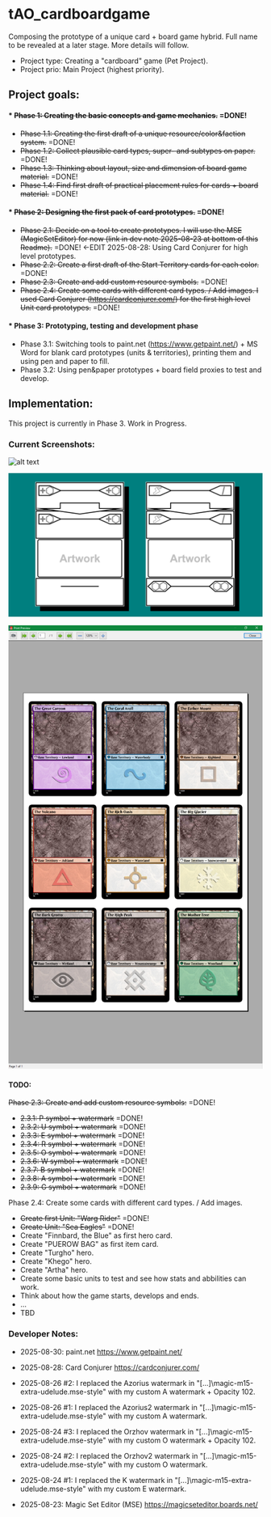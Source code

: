 # tAO_cardboardgame
Composing the prototype of a unique card + board game hybrid. Full name to be revealed at a later stage. More details will follow.

* Project type: Creating a "cardboard" game (Pet Project).
* Project prio: Main Project (highest priority).

## Project goals:

#### * ~~Phase 1: Creating the basic concepts and game mechanics.~~ =DONE!

* ~~Phase 1.1: Creating the first draft of a unique resource/color&faction system.~~ =DONE!
* ~~Phase 1.2: Collect plausible card types, super- and subtypes on paper.~~ =DONE!
* ~~Phase 1.3: Thinking about layout, size and dimension of board game material.~~ =DONE!
* ~~Phase 1.4: Find first draft of practical placement rules for cards + board material.~~ =DONE!

#### * ~~Phase 2: Designing the first pack of card prototypes.~~ =DONE!

* ~~Phase 2.1: Decide on a tool to create prototypes. I will use the MSE (MagicSetEditor) for now (link in dev note 2025-08-23 at bottom of this Readme).~~ =DONE! <-EDIT 2025-08-28: Using Card Conjurer for high level prototypes.
* ~~Phase 2.2: Create a first draft of the Start Territory cards for each color.~~ =DONE!
* ~~Phase 2.3: Create and add custom resource symbols.~~ =DONE!
* ~~Phase 2.4: Create some cards with different card types. / Add images. I used Card Conjurer (https://cardconjurer.com/) for the first high level Unit card prototypes.~~ =DONE!

#### * Phase 3: Prototyping, testing and development phase

* Phase 3.1: Switching tools to paint.net (https://www.getpaint.net/) + MS Word for blank card prototypes (units & territories), printing them and using pen and paper to fill.
* Phase 3.2: Using pen&paper prototypes + board field proxies to test and develop.

## Implementation:
This project is currently in Phase 3. Work in Progress.
  
### Current Screenshots:
![alt text](https://github.com/finnbard/tAO_cardboardgame/blob/main/Phase2/screenshots/tAO_cards_Screenshot010_WargRider-SeaEagles.png?raw=true "Screenshot of Card Conjurer high level prototypes with tAO resource symbols")

![alt text](https://github.com/finnbard/tAO_cardboardgame/blob/main/Phase2/screenshots/tAO_cards_Screenshot011_blank-cards_territory-unit.png?raw=true "Screenshot of blank pen&paper prototypes")

![alt text](https://github.com/finnbard/tAO_cardboardgame/blob/main/Phase2/screenshots/tAO_cards_Screenshot009_PUEROWBAG.png?raw=true "MSE Print Preview Screenshot of card prototypes with tAO resource symbols")

#### TODO:  

~~Phase 2.3: Create and add custom resource symbols:~~ =DONE!
* ~~2.3.1: P symbol + watermark~~ =DONE!
* ~~2.3.2: U symbol + watermark~~ =DONE!
* ~~2.3.3: E symbol + watermark~~ =DONE!
* ~~2.3.4: R symbol + watermark~~ =DONE!
* ~~2.3.5: O symbol + watermark~~ =DONE!
* ~~2.3.6: W symbol + watermark~~ =DONE!
* ~~2.3.7: B symbol + watermark~~ =DONE!
* ~~2.3.8: A symbol + watermark~~ =DONE!
* ~~2.3.9: G symbol + watermark~~ =DONE!

Phase 2.4: Create some cards with different card types. / Add images.
* ~~Create first Unit: "Warg Rider"~~ =DONE!
* ~~Create Unit: "Sea Eagles"~~ =DONE!
* Create "Finnbard, the Blue" as first hero card.
* Create "PUEROW BAG" as first item card.
* Create "Turgho" hero.
* Create "Khego" hero.
* Create "Artha" hero.
* Create some basic units to test and see how stats and abbilities can work.
* Think about how the game starts, develops and ends.
* ...
* TBD

  
### Developer Notes:
* 2025-08-30: paint.net https://www.getpaint.net/
* 2025-08-28: Card Conjurer https://cardconjurer.com/

* 2025-08-26 #2: I replaced the Azorius watermark in "[...]\magic-m15-extra-udelude.mse-style" with my custom A watermark + Opacity 102.
* 2025-08-26 #1: I replaced the Azorius2 watermark in "[...]\magic-m15-extra-udelude.mse-style" with my custom A watermark.
* 2025-08-24 #3: I replaced the Orzhov watermark in "[...]\magic-m15-extra-udelude.mse-style" with my custom O watermark + Opacity 102.
* 2025-08-24 #2: I replaced the Orzhov2 watermark in "[...]\magic-m15-extra-udelude.mse-style" with my custom O watermark.
* 2025-08-24 #1: I replaced the K watermark in "[...]\magic-m15-extra-udelude.mse-style" with my custom E watermark.
* 2025-08-23: Magic Set Editor (MSE) https://magicseteditor.boards.net/
